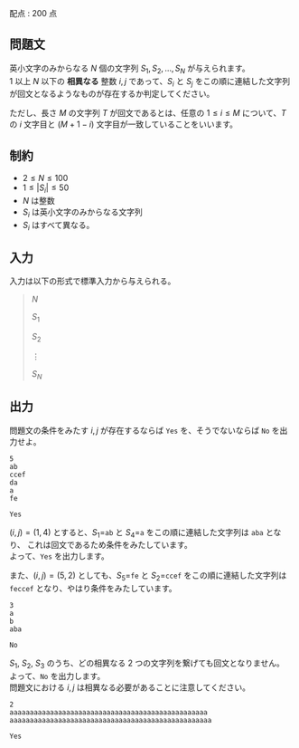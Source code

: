 配点 : $200$ 点

## 問題文

英小文字のみからなる $N$ 個の文字列 $S_1,S_2,\ldots,S_N$ が与えられます。<br>
$1$ 以上 $N$ 以下の **相異なる** 整数 $i,j$ であって、$S_i$ と $S_j$ をこの順に連結した文字列が回文となるようなものが存在するか判定してください。

ただし、長さ $M$ の文字列 $T$ が回文であるとは、任意の $1\leq i\leq M$ について、$T$ の $i$ 文字目と $(M+1-i)$ 文字目が一致していることをいいます。

## 制約

- $2\leq N\leq 100$
- $1\leq \lvert S_i\rvert \leq 50$
- $N$ は整数
- $S_i$ は英小文字のみからなる文字列
- $S_i$ はすべて異なる。

## 入力

入力は以下の形式で標準入力から与えられる。

> $N$
> 
> $S_1$
> 
> $S_2$
> 
> $\vdots$
> 
> $S_N$

## 出力

問題文の条件をみたす $i,j$ が存在するならば `Yes` を、そうでないならば `No` を出力せよ。

```input1
5
ab
ccef
da
a
fe
```

```output1
Yes
```

$(i,j)=(1,4)$ とすると、$S_1=$`ab` と $S_4=$`a` をこの順に連結した文字列は `aba` となり、
これは回文であるため条件をみたしています。<br>
よって、`Yes` を出力します。  

また、$(i,j)=(5,2)$ としても、$S_5=$`fe` と $S_2=$`ccef` をこの順に連結した文字列は `feccef` となり、やはり条件をみたしています。

```input2
3
a
b
aba
```

```output2
No
```

$S_1$, $S_2$, $S_3$ のうち、どの相異なる $2$ つの文字列を繋げても回文となりません。
よって、`No` を出力します。<br>
問題文における $i,j$ は相異なる必要があることに注意してください。

```input3
2
aaaaaaaaaaaaaaaaaaaaaaaaaaaaaaaaaaaaaaaaaaaaaaaaa
aaaaaaaaaaaaaaaaaaaaaaaaaaaaaaaaaaaaaaaaaaaaaaaaaa
```

```output3
Yes
```